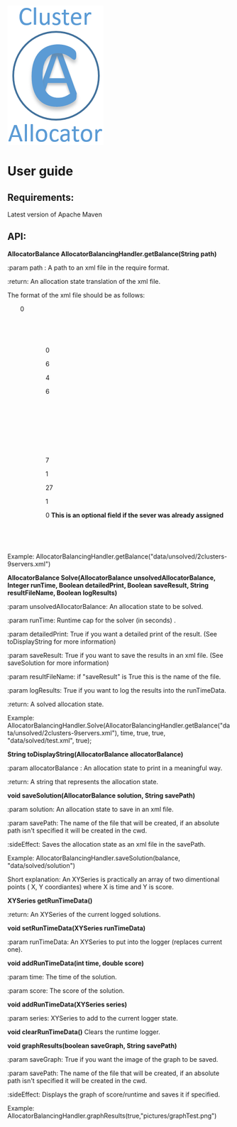 ﻿![Screenshot](/pictures/ClusterAllocatorLogo.png)

# User guide

## Requirements:

Latest version of Apache Maven

## API:

**AllocatorBalance AllocatorBalancingHandler.getBalance(String path)**

:param path : A path to an xml file in the require format.

:return: An allocation state translation of the xml file.

The format of the xml file should be as follows:

<AllocatorBalance id="0">

`    `<id>0</id>

`    `<clusterList id="1">

`        `<Cluster id="2">

`            `<id>0</id>

`            `<requiredCpuCores>6</requiredCpuCores>

`            `<requiredMemory>4</requiredMemory>

`            `<requiredNetworkBandwidth>6</requiredNetworkBandwidth>

`        `</Cluster>

`    `</clusterList>

`    `<serverList id="3">  

`        `<Server id="4">

`            `<id>7</id>

`            `<cpuCores>1</cpuCores>

`            `<memory>27</memory>

`            `<networkBandwidth>1</networkBandwidth>

`            `<originalCluster>0</originalCluster> **This is an optional field if the sever was already assigned**

`        `</Server>

`    `</serverList>

</AllocatorBalance>

Example: AllocatorBalancingHandler.getBalance("data/unsolved/2clusters-9servers.xml")


**AllocatorBalance Solve(AllocatorBalance unsolvedAllocatorBalance, Integer runTime, Boolean detailedPrint, Boolean saveResult, String resultFileName, Boolean logResults)**

:param unsolvedAllocatorBalance: An allocation state to be solved.

:param runTime: Runtime cap for the solver (in seconds) .

:param detailedPrint: True if you want a detailed print of the result. (See toDisplayString for more information)

:param saveResult: True if you want to save the results in an xml file. (See saveSolution for more information)

:param resultFileName: if "saveResult" is True this is the name of the file.

:param logResults: True if you want to log the results into the runTimeData.

:return: A solved allocation state.

Example: AllocatorBalancingHandler.Solve(AllocatorBalancingHandler.getBalance("data/unsolved/2clusters-9servers.xml"), time, true, true, "data/solved/test.xml", true);


**String toDisplayString(AllocatorBalance allocatorBalance)**

:param allocatorBalance : An allocation state to print in a meaningful way.

:return: A string that represents the allocation state.


**void saveSolution(AllocatorBalance solution, String savePath)**

:param solution: An allocation state to save in an xml file.

:param savePath: The name of the file that will be created, if an absolute path isn't specified it will be created in the cwd.

:sideEffect: Saves the allocation state as an xml file in the savePath.

Example: AllocatorBalancingHandler.saveSolution(balance, "data/solved/solution")



Short explanation: An XYSeries is practically an array of two dimentional points ( X, Y coordiantes) where X is time and Y is score.


**XYSeries getRunTimeData()**

:return: An XYSeries of the current logged solutions.


**void setRunTimeData(XYSeries runTimeData)**

:param runTimeData: An XYSeries to put into the logger (replaces current one).


**void addRunTimeData(int time, double score)**

:param time: The time of the solution.

:param score:  The score of the solution.


**void addRunTimeData(XYSeries series)**

:param series: XYSeries to add to the current logger state.


**void clearRunTimeData()**
Clears the runtime logger.


**void graphResults(boolean saveGraph, String savePath)**

:param saveGraph: True if you want the image of the graph to be saved.

:param savePath: The name of the file that will be created, if an absolute path isn't specified it will be created in the cwd.

:sideEffect: Displays the graph of score/runtime and saves it if specified.

Example: AllocatorBalancingHandler.graphResults(true,"pictures/graphTest.png")



